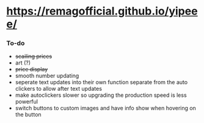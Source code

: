 # https://remagofficial.github.io/yipeee/


### To-do
- ~~scailing prices~~
- art (?)
- ~~price display~~
- smooth number updating
- seperate text updates into their own function separate from the auto clickers to allow after text updates
- make autoclickers slower so upgrading the production speed is less powerful
- switch buttons to custom images and have info show when hovering on the button 
